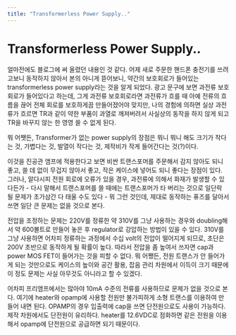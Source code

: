 ```yaml
---
title: "Transformerless Power Supply.."
---
```

# Transformerless Power Supply..

얼마전에도 블로그에 써 올렸던 내용인 것 같다. 어제 새로 주문한 핸드폰 충전기를 쓰려고보니 동작하지 않아서 본의 아니게 뜯어보니, 약간의 보호회로가 들어있는 transformerless power supply라는 것을 알게 되었다. 광고 문구에 보면 과전류 보호회로가 들어있다고 하는데, 그게 과전류 보호회로라면 과전류가 흐를 때 아예 전류의 흐름을 끊어 전체 회로를 보호하게끔 만들어졌어야 맞지만, 나의 경험에 의하면 실상 과전류가 흐르면 TR과 같이 약한 부품이 과열로 깨져버려서 사실상의 동작을 하지 않게 되고 TR을 바꾸지 않는 한 영영 쓸 수 없게 된다. 

뭐 어쨋든, Transformer가 없는 power supply의 장점은 뭐니 뭐니 해도 크기가 작다는 것, 가볍다는 것, 발열이 작다는 것, 제작비가 작게 들어간다는 것(?)이다. 

이것을 진공관 앰프에 적용한다고 보면 비싼 트랜스포머를 주문해서 감지 않아도 되니 좋고, 쓸 데 없이 무겁지 않아서 좋고, 작은 케이스에 넣어도 되니 좋다는 장점이 있다. 그러나, 알다시피 전원 회로에 오류가 있을 경우, 과전류에 의해서 화재가 발생할 수 있다든가 - 다시 말해서 트랜스포머를 쓸 때에는 트랜스포머가 타 버리는 것으로 일단락 될 문제가 초가삼간 다 태울 수도 있다 - 뭐 그런 것인데, 제대로 동작하는 퓨즈를 달아서 쓰면 일단 큰 문제는 없을 것으로 본다.

전압을 조정하는 문제는 220V를 정류한 약 310V를 그냥 사용하는 경우와 doubling해서 약 600볼트로 만들어 놓은 후 regulator로 강압하는 방법이 있을 수 있다. 310V를 그냥 사용하면 어차피 정류하는 과정에서 수십 volt의 전압이 떨어지게 되므로, 초단은 200V 초반으로 동작하게 될 확률이 높다. 따라서 전압을 좀 높여서 쓰자면 cap과 power MOS FET이 들어가는 것을 피할 수 없다. 뭐 어쨌든, 전원 트랜스가 안 들어가게 되는 것만으로도 케이스의 높이와 공간 활용, 잡음 관리 차원에서 이득이 크기 때문에 이 정도 문제는 사실 아무것도 아니라고 할 수 있겠다.

어차피 프리앰프에서는 많아야 10mA 수준의 전류를 사용하므로 문제가 없을 것으로 본다. 여기에 heater와 opamp에 사용할 전원만 불가피하게 소형 트랜스를 이용하여 만들어 내면 된다. OPAMP의 경우 입출력에 cap을 쓰면 단전원으로도 사용이 가능하다. 제작 차원에서도 단전원이 유리하다. heater를 12.6VDC로 점화하면 같은 전원을 이용해서 opamp에 단전원으로 공급하면 되기 때문이다.



